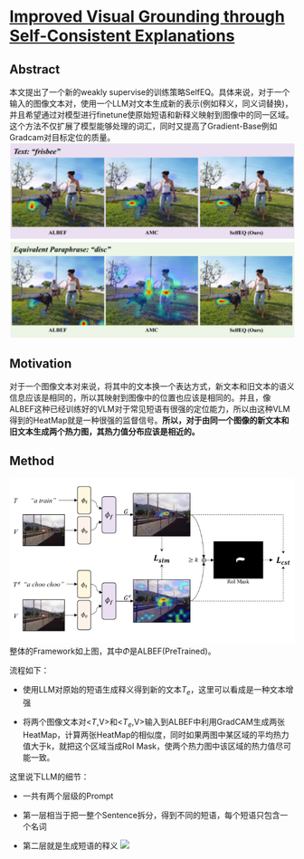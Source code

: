 # [Improved Visual Grounding through Self-Consistent Explanations](https://arxiv.org/abs/2312.04554)

## Abstract
本文提出了一个新的weakly supervise的训练策略SelfEQ。具体来说，对于一个输入的图像文本对，使用一个LLM对文本生成新的表示(例如释义，同义词替换)，并且希望通过对模型进行finetune使原始短语和新释义映射到图像中的同一区域。这个方法不仅扩展了模型能够处理的词汇，同时又提高了Gradient-Base例如Gradcam对目标定位的质量。
![](pic/selfeq1.png)
## Motivation
对于一个图像文本对来说，将其中的文本换一个表达方式，新文本和旧文本的语义信息应该是相同的，所以其映射到图像中的位置也应该是相同的。并且，像ALBEF这种已经训练好的VLM对于常见短语有很强的定位能力，所以由这种VLM得到的HeatMap就是一种很强的监督信号。**所以，对于由同一个图像的新文本和旧文本生成两个热力图，其热力值分布应该是相近的。**

## Method
![](pic/selfeq2.png)
整体的Framework如上图，其中$\Phi$是ALBEF(PreTrained)。

流程如下：
* 使用LLM对原始的短语生成释义得到新的文本$T_e$，这里可以看成是一种文本增强

* 将两个图像文本对<$T$,V>和<$T_e$,V>输入到ALBEF中利用GradCAM生成两张HeatMap，计算两张HeatMap的相似度，同时如果两图中某区域的平均热力值大于k，就把这个区域当成RoI Mask，使两个热力图中该区域的热力值尽可能一致。

这里说下LLM的细节：
* 一共有两个层级的Prompt

* 第一层相当于把一整个Sentence拆分，得到不同的短语，每个短语只包含一个名词
  
* 第二层就是生成短语的释义
![](pic/selfeq3.pngs)